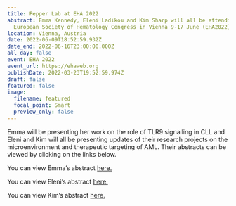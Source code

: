 ```yaml
---
title: Pepper Lab at EHA 2022
abstract: Emma Kennedy, Eleni Ladikou and Kim Sharp will all be attending the
  European Society of Hematology Congress in Vienna 9-17 June (EHA2022).
location: Vienna, Austria
date: 2022-06-09T18:52:59.932Z
date_end: 2022-06-16T23:00:00.000Z
all_day: false
event: EHA 2022
event_url: https://ehaweb.org
publishDate: 2022-03-23T19:52:59.974Z
draft: false
featured: false
image:
  filename: featured
  focal_point: Smart
  preview_only: false
---
```

Emma will be presenting her work on the role of TLR9 signalling in CLL and Eleni and Kim will all be presenting updates of their research projects on the microenvironment and therapeutic targeting of AML. Their abstracts can be viewed by clicking on the links below.

You can view Emma’s abstract [here.](<http://www.pepper.science/EK EHA-2629-2022preview-5.pdf>)

You can view Eleni’s abstract [here.](http://www.pepper.science/EL-EHA-2471-v1.pdf)

You can view Kim’s abstract [here.](<http://www.pepper.science/V4 KS EHA AML abstract-final.docx>)